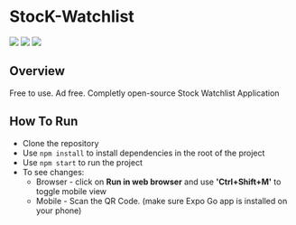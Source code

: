 # StocK-Watchlist

<a href="https://reactnative.dev/"><img src="https://img.shields.io/badge/React_Native-20232A?style=for-the-badge&logo=react&logoColor=61DAFB" /></a>
<a href="https://expo.dev//"><img src="https://img.shields.io/badge/Expo-1B1F23?style=for-the-badge&logo=expo&logoColor=white" /></a>
<a href="https://firebase.google.com///"><img src="https://img.shields.io/badge/firebase-ffca28?style=for-the-badge&logo=firebase&logoColor=black" /></a>

## Overview
Free to use. Ad free. Completly open-source Stock Watchlist Application 

## How To Run
- Clone the repository
- Use `npm install` to install dependencies in the root of the project
- Use `npm start` to run the project
- To see changes:
  - Browser - click on <b>Run in web browser</b> and use <b>'Ctrl+Shift+M'</b> to toggle mobile view
  - Mobile - Scan the QR Code. (make sure Expo Go app is installed on your phone)
